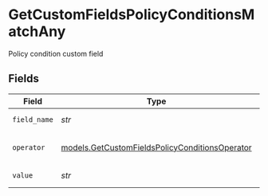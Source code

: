 # GetCustomFieldsPolicyConditionsMatchAny

Policy condition custom field


## Fields

| Field                                                                                                  | Type                                                                                                   | Required                                                                                               | Description                                                                                            |
| ------------------------------------------------------------------------------------------------------ | ------------------------------------------------------------------------------------------------------ | ------------------------------------------------------------------------------------------------------ | ------------------------------------------------------------------------------------------------------ |
| `field_name`                                                                                           | *str*                                                                                                  | :heavy_check_mark:                                                                                     | Custom field name                                                                                      |
| `operator`                                                                                             | [models.GetCustomFieldsPolicyConditionsOperator](../models/getcustomfieldspolicyconditionsoperator.md) | :heavy_check_mark:                                                                                     | Custom field operator                                                                                  |
| `value`                                                                                                | *str*                                                                                                  | :heavy_check_mark:                                                                                     | Custom field value                                                                                     |